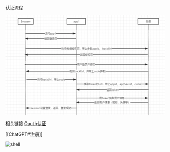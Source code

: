 认证流程

![rzlc.png](./attachments/rzlc.png)

相关链接
[Oauth认证](https://zhuanlan.zhihu.com/p/138424479)

[[ChatGPT#注册]]


![shell](/bin/zsh)
